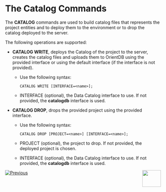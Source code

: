 # The Catalog Commands

The **CATALOG** commands are used to build catalog files that represents the project entities and to deploy them to the environment or to drop the catalog deployed to the server. 

The following operations are supported:

* **CATALOG WRITE**, deploys the Catalog of the project to the server, creates the catalog files and uploads them to OrientDB using the provided interface or using the default interface (if the interface is not provided). 

  * Use the following syntax:

    ~~~
    CATALOG WRITE [INTERFACE=<name>];
    ~~~

  * INTERFACE (optional), the Data Catalog interface to use. If not provided, the **catalogdb** interface is used.

* **CATALOG DROP**, drops the provided project using the provided interface.

  * Use the following syntax:

    ~~~
    CATALOG DROP [PROJECT=<name>] [INTERFACE=<name>];
    ~~~

  * PROJECT (optional), the project to drop. If not provided, the deployed project is chosen.

  * INTERFACE (optional), the Data Catalog interface to use. If not provided, the **catalogdb** interface is used.
  
  

[![Previous](/articles/images/Previous.png)](03_dc_configuration.md)[<img align="right" width="60" height="54" src="/articles/images/Next.png">](05_override_data_catalog_tree.md) 

